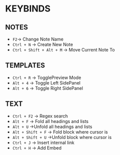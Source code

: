 #  KEYBINDS
## NOTES
- `F2`-> Change Note Name
- `Ctrl + N` -> Create New Note
- `Ctrl + Shift + Alt + M` -> Move Current Note To
## TEMPLATES
- `Ctrl + R` -> TogglePreview Mode
- `Alt + 4` -> Toggle Left SidePanel
- `Alt + 6` -> Toggle Right SidePanel

## TEXT
- `Ctrl + F2` -> Regex search 
- `Alt + F` -> Fold all headings and lists 
- `Alt + U` ->Unfold all headings and lists 
- `Alt + Shift + F` -> Fold block where cursor is
- `Alt + Shift + U` ->Unfold block where cursor is
- `Ctrl + J` -> Insert internal link
- `Ctrl + H` -> Add Embed